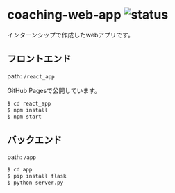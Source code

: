 # coaching-web-app ![status][status]

インターンシップで作成したwebアプリです。

## フロントエンド
path: `/react_app`

GitHub Pagesで公開しています。

```bash
$ cd react_app
$ npm install
$ npm start
```

## バックエンド
path: `/app`

```bash
$ cd app
$ pip install flask
$ python server.py
```

[status]: https://img.shields.io/badge/status-in%20progress-critical